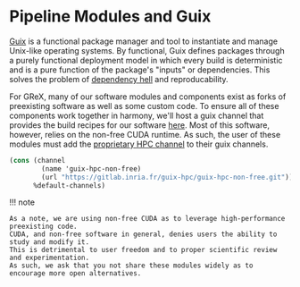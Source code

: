 # Pipeline Modules and Guix

[Guix](https://guix.gnu.org/) is a functional package manager and tool to
instantiate and manage Unix-like operating systems. By functional, Guix defines
packages through a purely functional deployment model in which every build is
deterministic and is a pure function of the package's "inputs" or dependencies.
This solves the problem of [dependency
hell](https://en.wikipedia.org/wiki/Dependency_hell) and reproducability.

For GReX, many of our software modules and components exist as forks of
preexisting software as well as some custom code. To ensure all of these
components work together in harmony, we'll host a guix channel that provides the
build recipes for our software
[here](https://github.com/GReX-Telescope/guix-grex). Most of this software,
however, relies on the non-free CUDA runtime. As such, the user of these modules
must add the [proprietary HPC
channel](https://gitlab.inria.fr/guix-hpc/guix-hpc-non-free) to their guix channels.

```scheme
(cons (channel
        (name 'guix-hpc-non-free)
        (url "https://gitlab.inria.fr/guix-hpc/guix-hpc-non-free.git"))
      %default-channels)
```

!!! note

    As a note, we are using non-free CUDA as to leverage high-performance preexisting code.
    CUDA, and non-free software in general, denies users the ability to study and modify it.
    This is detrimental to user freedom and to proper scientific review and experimentation.
    As such, we ask that you not share these modules widely as to encourage more open alternatives.

